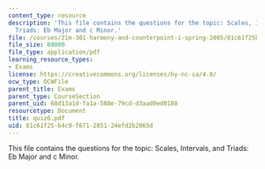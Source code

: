 ```yaml
---
content_type: resource
description: 'This file contains the questions for the topic: Scales, Intervals, and
  Triads: Eb Major and c Minor.'
file: /courses/21m-301-harmony-and-counterpoint-i-spring-2005/81c61f25b4c9f671285124efd2b2065d_quiz6.pdf
file_size: 88000
file_type: application/pdf
learning_resource_types:
- Exams
license: https://creativecommons.org/licenses/by-nc-sa/4.0/
ocw_type: OCWFile
parent_title: Exams
parent_type: CourseSection
parent_uid: 68d13a1d-fa1a-588e-79cd-d3aad0ed0188
resourcetype: Document
title: quiz6.pdf
uid: 81c61f25-b4c9-f671-2851-24efd2b2065d
---
```

This file contains the questions for the topic: Scales, Intervals, and Triads: Eb Major and c Minor.